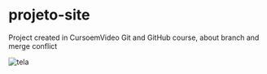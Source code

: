 # projeto-site
 Project created in CursoemVideo Git and GitHub course, about branch and merge conflict
 
![tela](https://user-images.githubusercontent.com/87529477/149004364-cc8e5399-266e-4248-bcb8-bd9ab87344dd.png)
